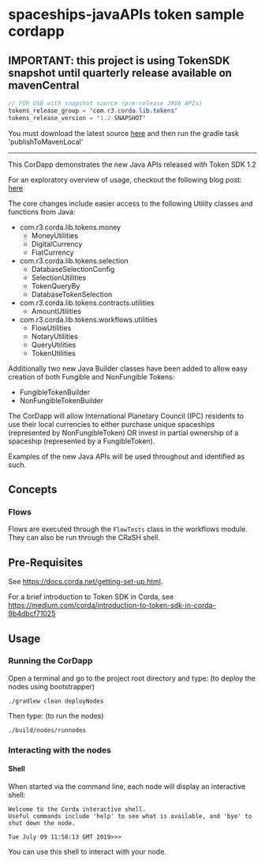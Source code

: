 # spaceships-javaAPIs token sample cordapp

## IMPORTANT: this project is using TokenSDK snapshot until quarterly release available on mavenCentral

```java
// FOR USE with snapshot source (pre-release JAVA APIs)
tokens_release_group = 'com.r3.corda.lib.tokens'
tokens_release_version = '1.2-SNAPSHOT'
```
You must download the latest source [here](https://github.com/corda/token-sdk) and then run the gradle task 'publishToMavenLocal'

---
This CorDapp demonstrates the new Java APIs released with Token SDK 1.2

For an exploratory overview of usage, checkout the following blog post: [here](https://medium.com/corda/corda-tokens-made-easy-with-new-java-apis-83095693d72)

The core changes include easier access to the following Utility classes and functions from Java:
- com.r3.corda.lib.tokens.money
  - MoneyUtilities
  - DigitalCurrency
  - FiatCurrency 
- com.r3.corda.lib.tokens.selection
  - DatabaseSelectionConfig
  - SelectionUtilities
  - TokenQueryBy
  - DatabaseTokenSelection
- com.r3.corda.lib.tokens.contracts.utilities
  - AmountUtilities
- com.r3.corda.lib.tokens.workflows.utilities
  - FlowUtilities
  - NotaryUtilities
  - QueryUtilities
  - TokenUtilities
  
Additionally two new Java Builder classes have been added to allow easy creation of both Fungible and NonFungible Tokens:
- FungibleTokenBuilder
- NonFungibleTokenBuilder

The CorDapp will allow International Planetary Council (IPC) residents to use their local currencies to either purchase unique spaceships (represented by NonFungibleToken) OR invest in partial ownership of a spaceship (represented by a FungibleToken). 

Examples of the new Java APIs will be used throughout and identified as such.



## Concepts


### Flows

Flows are executed through the `FlowTests` class in the workflows module. They can also be run through the CRaSH shell.


## Pre-Requisites

See https://docs.corda.net/getting-set-up.html.

For a brief introduction to Token SDK in Corda, see https://medium.com/corda/introduction-to-token-sdk-in-corda-9b4dbcf71025

## Usage

### Running the CorDapp

Open a terminal and go to the project root directory and type: (to deploy the nodes using bootstrapper)
```
./gradlew clean deployNodes
```
Then type: (to run the nodes)
```
./build/nodes/runnodes
```

### Interacting with the nodes

#### Shell

When started via the command line, each node will display an interactive shell:

    Welcome to the Corda interactive shell.
    Useful commands include 'help' to see what is available, and 'bye' to shut down the node.

    Tue July 09 11:58:13 GMT 2019>>>

You can use this shell to interact with your node.

